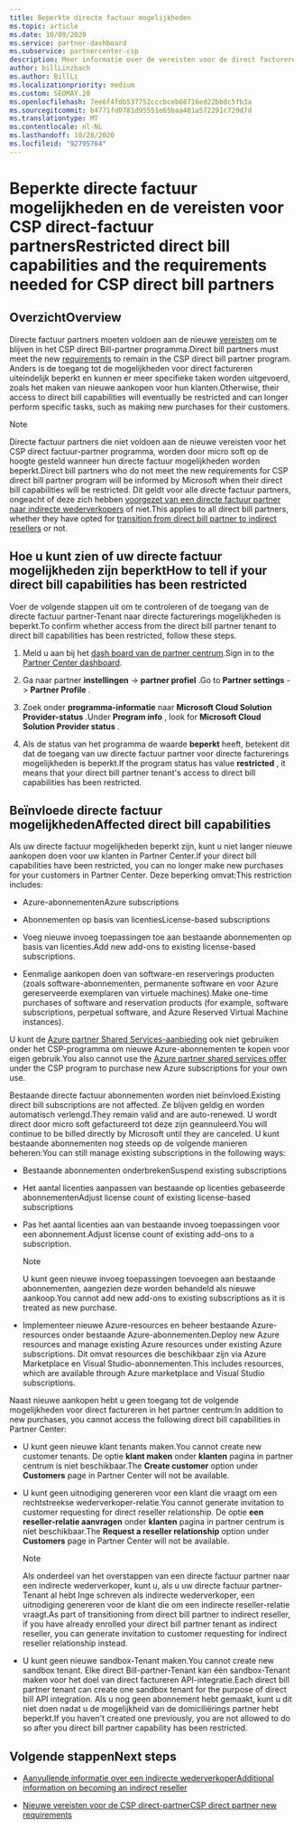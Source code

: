 ```yaml
---
title: Beperkte directe factuur mogelijkheden
ms.topic: article
ms.date: 10/09/2020
ms.service: partner-dashboard
ms.subservice: partnercenter-csp
description: Meer informatie over de vereisten voor de direct factureren van de CSP en wat u kunt doen om te voor komen dat de mogelijkheden worden beperkt. Ga na of uw mogelijkheden zijn beperkt.
author: billLinzbach
ms.author: BillLi
ms.localizationpriority: medium
ms.custom: SEOMAY.20
ms.openlocfilehash: 7ee6f4fdb537752cccbceb68716ed22bb8c5fb3a
ms.sourcegitcommit: b4771fd0781d95551e65baa481a572291c729d7d
ms.translationtype: MT
ms.contentlocale: nl-NL
ms.lasthandoff: 10/28/2020
ms.locfileid: "92795764"
---
```

# <a name="restricted-direct-bill-capabilities-and-the-requirements-needed-for-csp-direct-bill-partners"></a><span data-ttu-id="b865d-104">Beperkte directe factuur mogelijkheden en de vereisten voor CSP direct-factuur partners</span><span class="sxs-lookup"><span data-stu-id="b865d-104">Restricted direct bill capabilities and the requirements needed for CSP direct bill partners</span></span>  

## <a name="overview"></a><span data-ttu-id="b865d-105">Overzicht</span><span class="sxs-lookup"><span data-stu-id="b865d-105">Overview</span></span>

<span data-ttu-id="b865d-106">Directe factuur partners moeten voldoen aan de nieuwe [vereisten](direct-partner-new-requirements.md) om te blijven in het CSP direct Bill-partner programma.</span><span class="sxs-lookup"><span data-stu-id="b865d-106">Direct bill partners must meet the new [requirements](direct-partner-new-requirements.md) to remain in the CSP direct bill partner program.</span></span> <span data-ttu-id="b865d-107">Anders is de toegang tot de mogelijkheden voor direct factureren uiteindelijk beperkt en kunnen er meer specifieke taken worden uitgevoerd, zoals het maken van nieuwe aankopen voor hun klanten.</span><span class="sxs-lookup"><span data-stu-id="b865d-107">Otherwise, their access to direct bill capabilities will eventually be restricted and can longer perform specific tasks, such as making new purchases for their customers.</span></span>

> [!Note]
> <span data-ttu-id="b865d-108">Directe factuur partners die niet voldoen aan de nieuwe vereisten voor het CSP direct factuur-partner programma, worden door micro soft op de hoogte gesteld wanneer hun directe factuur mogelijkheden worden beperkt.</span><span class="sxs-lookup"><span data-stu-id="b865d-108">Direct bill partners who do not meet the new requirements for CSP direct bill partner program will be informed by Microsoft when their direct bill capabilities will be restricted.</span></span> <span data-ttu-id="b865d-109">Dit geldt voor alle directe factuur partners, ongeacht of deze zich hebben [voorgezet van een directe factuur partner naar indirecte wederverkopers](transition-direct-to-indirect.md) of niet.</span><span class="sxs-lookup"><span data-stu-id="b865d-109">This applies to all direct bill partners, whether they have opted for [transition from direct bill partner to indirect resellers](transition-direct-to-indirect.md) or not.</span></span>  

## <a name="how-to-tell-if-your-direct-bill-capabilities-has-been-restricted"></a><span data-ttu-id="b865d-110">Hoe u kunt zien of uw directe factuur mogelijkheden zijn beperkt</span><span class="sxs-lookup"><span data-stu-id="b865d-110">How to tell if your direct bill capabilities has been restricted</span></span>

<span data-ttu-id="b865d-111">Voer de volgende stappen uit om te controleren of de toegang van de directe factuur partner-Tenant naar directe facturerings mogelijkheden is beperkt.</span><span class="sxs-lookup"><span data-stu-id="b865d-111">To confirm whether access from the direct bill partner tenant to direct bill capabilities has been restricted, follow these steps.</span></span>

1. <span data-ttu-id="b865d-112">Meld u aan bij het [dash board van de partner centrum](https://partner.microsoft.com/dashboard).</span><span class="sxs-lookup"><span data-stu-id="b865d-112">Sign in to the [Partner Center dashboard](https://partner.microsoft.com/dashboard).</span></span>

2. <span data-ttu-id="b865d-113">Ga naar partner **instellingen**  ->  **partner profiel** .</span><span class="sxs-lookup"><span data-stu-id="b865d-113">Go to **Partner settings** -> **Partner Profile** .</span></span>

3. <span data-ttu-id="b865d-114">Zoek onder **programma-informatie** naar **Microsoft Cloud Solution Provider-status** .</span><span class="sxs-lookup"><span data-stu-id="b865d-114">Under **Program info** , look for **Microsoft Cloud Solution Provider status** .</span></span>

4. <span data-ttu-id="b865d-115">Als de status van het programma de waarde **beperkt** heeft, betekent dit dat de toegang van uw directe factuur partner voor directe facturerings mogelijkheden is beperkt.</span><span class="sxs-lookup"><span data-stu-id="b865d-115">If the program status has value **restricted** , it means that your direct bill partner tenant's access to direct bill capabilities has been restricted.</span></span>

## <a name="affected-direct-bill-capabilities"></a><span data-ttu-id="b865d-116">Beïnvloede directe factuur mogelijkheden</span><span class="sxs-lookup"><span data-stu-id="b865d-116">Affected direct bill capabilities</span></span>

<span data-ttu-id="b865d-117">Als uw directe factuur mogelijkheden beperkt zijn, kunt u niet langer nieuwe aankopen doen voor uw klanten in Partner Center.</span><span class="sxs-lookup"><span data-stu-id="b865d-117">If your direct bill capabilities have been restricted, you can no longer make new purchases for your customers in Partner Center.</span></span> <span data-ttu-id="b865d-118">Deze beperking omvat:</span><span class="sxs-lookup"><span data-stu-id="b865d-118">This restriction includes:</span></span>

- <span data-ttu-id="b865d-119">Azure-abonnementen</span><span class="sxs-lookup"><span data-stu-id="b865d-119">Azure subscriptions</span></span>

- <span data-ttu-id="b865d-120">Abonnementen op basis van licenties</span><span class="sxs-lookup"><span data-stu-id="b865d-120">License-based subscriptions</span></span>

- <span data-ttu-id="b865d-121">Voeg nieuwe invoeg toepassingen toe aan bestaande abonnementen op basis van licenties.</span><span class="sxs-lookup"><span data-stu-id="b865d-121">Add new add-ons to existing license-based subscriptions.</span></span>

- <span data-ttu-id="b865d-122">Eenmalige aankopen doen van software-en reserverings producten (zoals software-abonnementen, permanente software en voor Azure gereserveerde exemplaren van virtuele machines).</span><span class="sxs-lookup"><span data-stu-id="b865d-122">Make one-time purchases of software and reservation products (for example, software subscriptions, perpetual software, and Azure Reserved Virtual Machine instances).</span></span>

<span data-ttu-id="b865d-123">U kunt de [Azure partner Shared Services-aanbieding](shared-services.md) ook niet gebruiken onder het CSP-programma om nieuwe Azure-abonnementen te kopen voor eigen gebruik.</span><span class="sxs-lookup"><span data-stu-id="b865d-123">You also cannot use the [Azure partner shared services offer](shared-services.md) under the CSP program to purchase new Azure subscriptions for your own use.</span></span>

<span data-ttu-id="b865d-124">Bestaande directe factuur abonnementen worden niet beïnvloed.</span><span class="sxs-lookup"><span data-stu-id="b865d-124">Existing direct bill subscriptions are not affected.</span></span> <span data-ttu-id="b865d-125">Ze blijven geldig en worden automatisch verlengd.</span><span class="sxs-lookup"><span data-stu-id="b865d-125">They remain valid and are auto-renewed.</span></span> <span data-ttu-id="b865d-126">U wordt direct door micro soft gefactureerd tot deze zijn geannuleerd.</span><span class="sxs-lookup"><span data-stu-id="b865d-126">You will continue to be billed directly by Microsoft until they are canceled.</span></span> <span data-ttu-id="b865d-127">U kunt bestaande abonnementen nog steeds op de volgende manieren beheren:</span><span class="sxs-lookup"><span data-stu-id="b865d-127">You can still manage existing subscriptions in the following ways:</span></span>

- <span data-ttu-id="b865d-128">Bestaande abonnementen onderbreken</span><span class="sxs-lookup"><span data-stu-id="b865d-128">Suspend existing subscriptions</span></span>

- <span data-ttu-id="b865d-129">Het aantal licenties aanpassen van bestaande op licenties gebaseerde abonnementen</span><span class="sxs-lookup"><span data-stu-id="b865d-129">Adjust license count of existing license-based subscriptions</span></span>

- <span data-ttu-id="b865d-130">Pas het aantal licenties aan van bestaande invoeg toepassingen voor een abonnement.</span><span class="sxs-lookup"><span data-stu-id="b865d-130">Adjust license count of existing add-ons to a subscription.</span></span> 
 
    >[!Note] 
    ><span data-ttu-id="b865d-131">U kunt geen nieuwe invoeg toepassingen toevoegen aan bestaande abonnementen, aangezien deze worden behandeld als nieuwe aankoop.</span><span class="sxs-lookup"><span data-stu-id="b865d-131">You cannot add new add-ons to existing subscriptions as it is treated as new purchase.</span></span>

- <span data-ttu-id="b865d-132">Implementeer nieuwe Azure-resources en beheer bestaande Azure-resources onder bestaande Azure-abonnementen.</span><span class="sxs-lookup"><span data-stu-id="b865d-132">Deploy new Azure resources and manage existing Azure resources under existing Azure subscriptions.</span></span> <span data-ttu-id="b865d-133">Dit omvat resources die beschikbaar zijn via Azure Marketplace en Visual Studio-abonnementen.</span><span class="sxs-lookup"><span data-stu-id="b865d-133">This includes resources, which are available through Azure marketplace and Visual Studio subscriptions.</span></span>

<span data-ttu-id="b865d-134">Naast nieuwe aankopen hebt u geen toegang tot de volgende mogelijkheden voor direct factureren in het partner centrum:</span><span class="sxs-lookup"><span data-stu-id="b865d-134">In addition to new purchases, you cannot access the following direct bill capabilities in Partner Center:</span></span>

- <span data-ttu-id="b865d-135">U kunt geen nieuwe klant tenants maken.</span><span class="sxs-lookup"><span data-stu-id="b865d-135">You cannot create new customer tenants.</span></span> <span data-ttu-id="b865d-136">De optie **klant maken** onder **klanten** pagina in partner centrum is niet beschikbaar.</span><span class="sxs-lookup"><span data-stu-id="b865d-136">The **Create customer** option under **Customers** page in Partner Center will not be available.</span></span>

- <span data-ttu-id="b865d-137">U kunt geen uitnodiging genereren voor een klant die vraagt om een rechtstreekse wederverkoper-relatie.</span><span class="sxs-lookup"><span data-stu-id="b865d-137">You cannot generate invitation to customer requesting for direct reseller relationship.</span></span> <span data-ttu-id="b865d-138">De optie **een reseller-relatie aanvragen** onder **klanten** pagina in partner centrum is niet beschikbaar.</span><span class="sxs-lookup"><span data-stu-id="b865d-138">The **Request a reseller relationship** option under **Customers** page in Partner Center will not be available.</span></span>

    >[!NOTE]
    ><span data-ttu-id="b865d-139">Als onderdeel van het overstappen van een directe factuur partner naar een indirecte wederverkoper, kunt u, als u uw directe factuur partner-Tenant al hebt Inge schreven als indirecte wederverkoper, een uitnodiging genereren voor de klant die om een indirecte reseller-relatie vraagt.</span><span class="sxs-lookup"><span data-stu-id="b865d-139">As part of transitioning from direct bill partner to indirect reseller, if you have already enrolled your direct bill partner tenant as indirect reseller, you can generate invitation to customer requesting for indirect reseller relationship instead.</span></span>

- <span data-ttu-id="b865d-140">U kunt geen nieuwe sandbox-Tenant maken.</span><span class="sxs-lookup"><span data-stu-id="b865d-140">You cannot create new sandbox tenant.</span></span> <span data-ttu-id="b865d-141">Elke direct Bill-partner-Tenant kan één sandbox-Tenant maken voor het doel van direct factureren API-integratie.</span><span class="sxs-lookup"><span data-stu-id="b865d-141">Each direct bill partner tenant can create one sandbox tenant for the purpose of direct bill API integration.</span></span> <span data-ttu-id="b865d-142">Als u nog geen abonnement hebt gemaakt, kunt u dit niet doen nadat u de mogelijkheid van de domiciliërings partner hebt beperkt.</span><span class="sxs-lookup"><span data-stu-id="b865d-142">If you haven't created one previously, you are not allowed to do so after you direct bill partner capability has been restricted.</span></span>  

## <a name="next-steps"></a><span data-ttu-id="b865d-143">Volgende stappen</span><span class="sxs-lookup"><span data-stu-id="b865d-143">Next steps</span></span>

- [<span data-ttu-id="b865d-144">Aanvullende informatie over een indirecte wederverkoper</span><span class="sxs-lookup"><span data-stu-id="b865d-144">Additional information on becoming an indirect reseller</span></span>](https://assetsprod.microsoft.com/csp-directbill-to-indirect-transition.pdf)

- [<span data-ttu-id="b865d-145">Nieuwe vereisten voor de CSP direct-partner</span><span class="sxs-lookup"><span data-stu-id="b865d-145">CSP direct partner new requirements</span></span>](direct-partner-new-requirements.md)